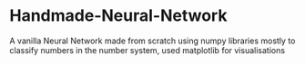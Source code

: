 # Handmade-Neural-Network
A vanilla Neural Network made from scratch using numpy libraries mostly to classify numbers in the number system,  used matplotlib for visualisations
